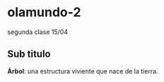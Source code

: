 # olamundo-2
segunda clase 15/04 

## Sub titulo
**Árbol**: una estructura viviente que nace de la tierra.
